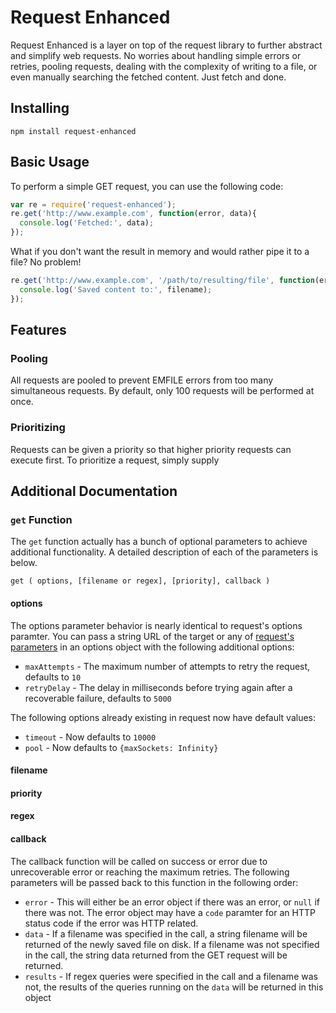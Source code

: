 Request Enhanced
================

Request Enhanced is a layer on top of the request library to further abstract and simplify web requests. No worries about handling simple errors or retries, pooling requests, dealing with the complexity of writing to a file, or even manually searching the fetched content. Just fetch and done.


Installing
----------

```
npm install request-enhanced
```


Basic Usage
-----------

To perform a simple GET request, you can use the following code:

```javascript
var re = require('request-enhanced');
re.get('http://www.example.com', function(error, data){
  console.log('Fetched:', data);
});
```


What if you don't want the result in memory and would rather pipe it to a file? No problem!

```javascript
re.get('http://www.example.com', '/path/to/resulting/file', function(error, filename){
  console.log('Saved content to:', filename);
});
```


Features
--------

### Pooling
All requests are pooled to prevent EMFILE errors from too many simultaneous requests. By default, only 100 requests will be performed at once.

### Prioritizing
Requests can be given a priority so that higher priority requests can execute first. To prioritize a request, simply supply 



Additional Documentation
------------------------

### `get` Function

The `get` function actually has a bunch of optional parameters to achieve additional functionality. A detailed description of each of the parameters is below.

```
get ( options, [filename or regex], [priority], callback )
```

#### options
The options parameter behavior is nearly identical to request's options paramter. You can pass a string URL of the target or any of [request's parameters](https://github.com/mikeal/request#requestoptions-callback) in an options object with the following additional options:
* `maxAttempts` - The maximum number of attempts to retry the request, defaults to `10`
* `retryDelay` - The delay in milliseconds before trying again after a recoverable failure, defaults to `5000`

The following options already existing in request now have default values:
* `timeout` - Now defaults to `10000`
* `pool` - Now defaults to `{maxSockets: Infinity}`


#### filename

#### priority

#### regex

#### callback
The callback function will be called on success or error due to unrecoverable error or reaching the maximum retries. The following parameters will be passed back to this function in the following order:
* `error` - This will either be an error object if there was an error, or `null` if there was not. The error object may have a `code` paramter for an HTTP status code if the error was HTTP related.
* `data` - If a filename was specified in the call, a string filename will be returned of the newly saved file on disk. If a filename was not specified in the call, the string data returned from the GET request will be returned.
* `results` - If regex queries were specified in the call and a filename was not, the results of the queries running on the `data` will be returned in this object
